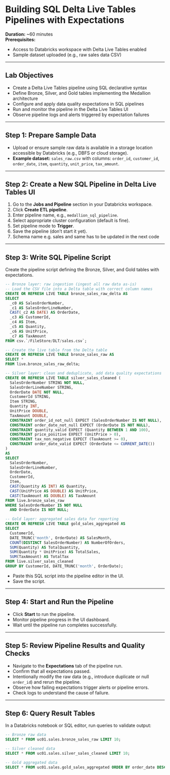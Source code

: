 # Building SQL Delta Live Tables Pipelines with Expectations

**Duration:** ~60 minutes  
**Prerequisites:**  
- Access to Databricks workspace with Delta Live Tables enabled  
- Sample dataset uploaded (e.g., raw sales data CSV)

---

## Lab Objectives

- Create a Delta Live Tables pipeline using SQL declarative syntax
- Define Bronze, Silver, and Gold tables implementing the Medallion architecture
- Configure and apply data quality expectations in SQL pipelines
- Run and monitor the pipeline in the Delta Live Tables UI
- Observe pipeline logs and alerts triggered by expectation failures

---

## Step 1: Prepare Sample Data

- Upload or ensure sample raw data is available in a storage location accessible by Databricks (e.g., DBFS or cloud storage).
- **Example dataset:** `sales_raw.csv` with columns: `order_id`, `customer_id`, `order_date`, `item`, `quantity`, `unit_price`, `tax_amount`.

---

## Step 2: Create a New SQL Pipeline in Delta Live Tables UI

1. Go to the **Jobs and Pipeline** section in your Databricks workspace.
2. Click **Create ETL pipeline**.
3. Enter pipeline name, e.g., `medallion_sql_pipeline`.
4. Select appropriate cluster configuration (default is fine).
5. Set pipeline mode to **Trigger**.
6. Save the pipeline (don’t start it yet).
7. Schema name e.g. sales and same has to be updated in the next code

---

## Step 3: Write SQL Pipeline Script

Create the pipeline script defining the Bronze, Silver, and Gold tables with expectations.

```sql
-- Bronze layer: raw ingestion (ingest all raw data as-is)
-- Load the CSV file into a Delta table with correct column names
CREATE OR REFRESH LIVE TABLE bronze_sales_raw_delta AS
SELECT
  _c0 AS SalesOrderNumber,
  _c1 AS SalesOrderLineNumber,
  CAST(_c2 AS DATE) AS OrderDate,
  _c3 AS CustomerId,
  _c4 AS Item,
  _c5 AS Quantity,
  _c6 AS UnitPrice,
  _c7 AS TaxAmount
FROM csv.`/FileStore/DLT/sales.csv`;

-- Create the live table from the Delta table
CREATE OR REFRESH LIVE TABLE bronze_sales_raw AS
SELECT *
FROM live.bronze_sales_raw_delta;

-- Silver layer: clean and deduplicate, add data quality expectations
CREATE OR REFRESH LIVE TABLE silver_sales_cleaned (
  SalesOrderNumber STRING NOT NULL,
  SalesOrderLineNumber STRING,
  OrderDate DATE NOT NULL,
  CustomerId STRING,
  Item STRING,
  Quantity INT,
  UnitPrice DOUBLE,
  TaxAmount DOUBLE,
  CONSTRAINT order_id_not_null EXPECT (SalesOrderNumber IS NOT NULL),
  CONSTRAINT order_date_not_null EXPECT (OrderDate IS NOT NULL),
  CONSTRAINT quantity_valid EXPECT (Quantity BETWEEN 1 AND 100),
  CONSTRAINT price_positive EXPECT (UnitPrice > 0),
  CONSTRAINT tax_non_negative EXPECT (TaxAmount >= 0),
  CONSTRAINT order_date_valid EXPECT (OrderDate <= CURRENT_DATE())
)
AS
SELECT
  SalesOrderNumber,
  SalesOrderLineNumber,
  OrderDate,
  CustomerId,
  Item,
  CAST(Quantity AS INT) AS Quantity,
  CAST(UnitPrice AS DOUBLE) AS UnitPrice,
  CAST(TaxAmount AS DOUBLE) AS TaxAmount
FROM live.bronze_sales_raw
WHERE SalesOrderNumber IS NOT NULL
  AND OrderDate IS NOT NULL;

-- Gold layer: aggregated sales data for reporting
CREATE OR REFRESH LIVE TABLE gold_sales_aggregated AS
SELECT
  CustomerId,
  DATE_TRUNC('month', OrderDate) AS SalesMonth,
  COUNT(DISTINCT SalesOrderNumber) AS NumberOfOrders,
  SUM(Quantity) AS TotalQuantity,
  SUM(Quantity * UnitPrice) AS TotalSales,
  SUM(TaxAmount) AS TotalTax
FROM live.silver_sales_cleaned
GROUP BY CustomerId, DATE_TRUNC('month', OrderDate);
```

- Paste this SQL script into the pipeline editor in the UI.
- Save the script.

---

## Step 4: Start and Run the Pipeline

- Click **Start** to run the pipeline.
- Monitor pipeline progress in the UI dashboard.
- Wait until the pipeline run completes successfully.

---

## Step 5: Review Pipeline Results and Quality Checks

- Navigate to the **Expectations** tab of the pipeline run.
- Confirm that all expectations passed.
- Intentionally modify the raw data (e.g., introduce duplicate or null `order_id`) and rerun the pipeline.
- Observe how failing expectations trigger alerts or pipeline errors.
- Check logs to understand the cause of failure.

---

## Step 6: Query Result Tables

In a Databricks notebook or SQL editor, run queries to validate output:

```sql
-- Bronze raw data
SELECT * FROM uc01.sales.bronze_sales_raw LIMIT 10;

-- Silver cleaned data
SELECT * FROM uc01.sales.silver_sales_cleaned LIMIT 10;

-- Gold aggregated data
SELECT * FROM uc01.sales.gold_sales_aggregated ORDER BY order_date DESC LIMIT 10;
```
